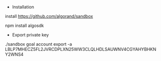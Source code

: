 * Installation

install https://github.com/algorand/sandbox

npm install algosdk

* Export private key 

./sandbox goal account export -a LBLP7MHECZ5FL2JVRCDPLXN25WW3CLQLHDLSAUWNV4CGYAHYBHKNY2WNS4

